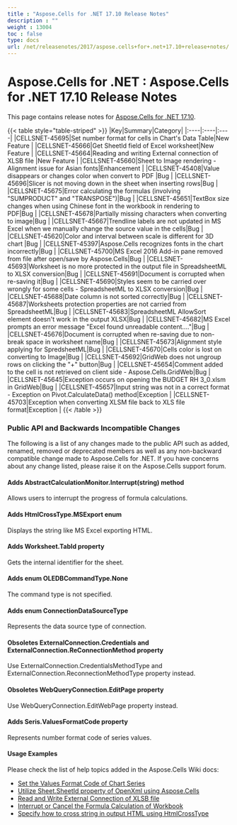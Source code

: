 ```yaml
---
title : "Aspose.Cells for .NET 17.10 Release Notes" 
description : "" 
weight : 13004 
toc : false
type: docs
url: /net/releasenotes/2017/aspose.cells+for+.net+17.10+release+notes/
---
```


# Aspose.Cells for .NET : Aspose.Cells for .NET 17.10 Release Notes


This page contains release notes for [Aspose.Cells for .NET 17.10](https://downloads.aspose.com/cells/net/new-releases/aspose.cells-for-.net-17.10/).

{{< table style="table-striped" >}}
|Key|Summary|Category|
|:----|:----|:----|
|CELLSNET-45695|Set number format for cells in Chart's Data Table|New Feature |
|CELLSNET-45666|Get SheetId field of Excel worksheet|New Feature |
|CELLSNET-45664|Reading and writing External connection of XLSB file |New Feature |
|CELLSNET-45660|Sheet to Image rendering - Alignment issue for Asian fonts|Enhancement |
|CELLSNET-45408|Value disappears or changes color when convert to PDF |Bug |
|CELLSNET-45696|Slicer is not moving down in the sheet when inserting rows|Bug |
|CELLSNET-45675|Error calculating the formulas (involving "SUMPRODUCT" and "TRANSPOSE")|Bug |
|CELLSNET-45651|TextBox size changes when using Chinese font in the workbook in rendering to PDF|Bug |
|CELLSNET-45678|Partially missing characters when converting to image|Bug |
|CELLSNET-45667|Trendline labels are not updated in MS Excel when we manually change the source value in the cells|Bug |
|CELLSNET-45620|Color and interval between scale is different for 3D chart |Bug |
|CELLSNET-45397|Aspose.Cells recognizes fonts in the chart incorrectly|Bug |
|CELLSNET-45700|MS Excel 2016 Add-in pane removed from file after open/save by Aspose.Cells|Bug |
|CELLSNET-45693|Worksheet is no more protected in the output file in SpreadsheetML to XLSX conversion|Bug |
|CELLSNET-45691|Document is corrupted when re-saving it|Bug |
|CELLSNET-45690|Styles seem to be carried over wrongly for some cells - SpreadsheetML to XLSX conversion|Bug |
|CELLSNET-45688|Date column is not sorted correctly|Bug |
|CELLSNET-45687|Worksheets protection properties are not carried from SpreadsheetML|Bug |
|CELLSNET-45683|SpreadsheetML AllowSort element doesn't work in the output XLSX|Bug |
|CELLSNET-45682|MS Excel prompts an error message "Excel found unreadable content...."|Bug |
|CELLSNET-45676|Document is corrupted when re-saving due to non-break space in worksheet name|Bug |
|CELLSNET-45673|Alignment style applying for SpredsheetML|Bug |
|CELLSNET-45670|Cells color is lost on converting to Image|Bug |
|CELLSNET-45692|GridWeb does not ungroup rows on clicking the "+" button|Bug |
|CELLSNET-45654|Comment added to the cell is not retrieved on client side - Aspose.Cells.GridWeb|Bug |
|CELLSNET-45645|Exception occurs on opening the BUDGET RH 3\_0.xlsm in GridWeb|Bug |
|CELLSNET-45657|Input string was not in a correct format - Exception on Pivot.CalculateData() method|Exception |
|CELLSNET-45703|Exception when converting XLSM file back to XLS file format|Exception |
{{< /table >}}

### Public API and Backwards Incompatible Changes

The following is a list of any changes made to the public API such as added, renamed, removed or deprecated members as well as any non-backward compatible change made to Aspose.Cells for .NET. If you have concerns about any change listed, please raise it on the Aspose.Cells support forum.

#### Adds AbstractCalculationMonitor.Interrupt(string) method

Allows users to interrupt the progress of formula calculations.

#### Adds HtmlCrossType.MSExport enum

Displays the string like MS Excel exporting HTML.

#### Adds Worksheet.TabId property

Gets the internal identifier for the sheet.

#### Adds enum OLEDBCommandType.None

The command type is not specified.

#### Adds enum ConnectionDataSourceType

Represents the data source type of connection.

#### Obsoletes ExternalConnection.Credentials and ExternalConnection.ReConnectionMethod property

Use ExternalConnection.CredentialsMethodType and ExternalConnection.ReconnectionMethodType property instead.

#### Obsoletes WebQueryConnection.EditPage property

Use WebQueryConnection.EditWebPage property instead.

#### Adds Seris.ValuesFormatCode property

Represents number format code of series values.

#### Usage Examples

Please check the list of help topics added in the Aspose.Cells Wiki docs:

*   [Set the Values Format Code of Chart Series](https://docs2.aspose.com/cells/net/developerguide/charts/set+the+values+format+code+of+chart+series)
*   [Utilize Sheet.SheetId property of OpenXml using Aspose.Cells](https://docs2.aspose.com/cells/net/developerguide/worksheets/utilize+sheet.sheetid+property+of+openxml+using+aspose.cells)
*   [Read and Write External Connection of XLSB file](https://docs2.aspose.com/cells/net/developerguide/workbook/read+and+write+external+connection+of+xls+and+xlsb+files)
*   [Interrupt or Cancel the Formula Calculation of Workbook](https://docs2.aspose.com/cells/net/developerguide/formulas/interrupt+or+cancel+the+formula+calculation+of+workbook)
*   [Specify how to cross string in output HTML using HtmlCrossType](https://docs2.aspose.com/cells/net/developerguide/html/specify+how+to+cross+string+in+output+html+using+htmlcrosstype)

